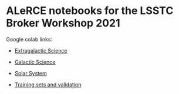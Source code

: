 # ALeRCE notebooks for the LSSTC Broker Workshop 2021

Google colab links:

* [Extragalactic Science](https://colab.research.google.com/github/alercebroker/usecases/blob/master/notebooks/LSSTC_Broker_workshop/ALeRCE_Extragalactic_notebook_brokers_workshop_2021.ipynb)

* [Galactic Science](https://colab.research.google.com/github/alercebroker/usecases/blob/master/notebooks/LSSTC_Broker_workshop/ALeRCE_Galactic_notebook_brokers_workshop_2021.ipynb)

* [Solar System](https://colab.research.google.com/github/alercebroker/usecases/blob/master/notebooks/LSSTC_Broker_workshop/ALeRCE_SolarSystem_notebook_brokers_workshop_2021.ipynb)

* [Training sets and validation](https://colab.research.google.com/github/alercebroker/usecases/blob/master/notebooks/LSSTC_Broker_workshop/ALeRCE_Training_sets_notebook_brokers_workshop_2021.ipynb)
